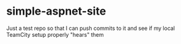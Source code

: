 # simple-aspnet-site
Just a test repo so that I can push commits to it and see if my local TeamCity setup properly "hears" them
